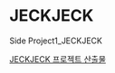 # JECKJECK
Side Project1_JECKJECK   

[JECKJECK 프로젝트 산출물](https://docs.google.com/spreadsheets/d/1BV9Dz067KzK_3VsXaNufVd24Dk85NJ1UiX-dzlO4LbA/edit?gid=6442205#gid=6442205)
